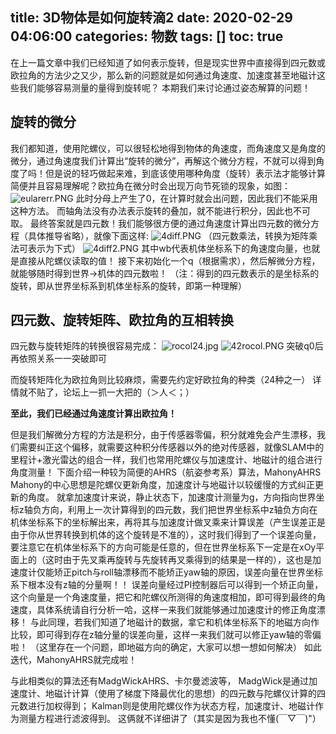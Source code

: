 title: 3D物体是如何旋转滴2
date: 2020-02-29 04:06:00
categories: 物数
tags: []
toc: true
---
在上一篇文章中我们已经知道了如何表示旋转，但是现实世界中直接得到四元数或欧拉角的方法少之又少，那么新的问题就是如何通过角速度、加速度甚至地磁计这些我们能够容易测量的量得到旋转呢？
本期我们来讨论通过姿态解算的问题！

## 旋转的微分 ##
我们都知道，使用陀螺仪，可以很轻松地得到物体的角速度，而角速度又是角度的微分，通过角速度我们计算出“旋转的微分”，再解这个微分方程，不就可以得到角度了吗！但是说的轻巧做起来难，到底该使用哪种角度（旋转）表示法才能够计算简便并且容易理解呢？欧拉角在微分时会出现万向节死锁的现象，如图：
![eularerr.PNG][1]
此时分母上产生了0，在计算时就会出问题，因此我们不能采用这种方法。
而轴角法没有办法表示旋转的叠加，就不能进行积分，因此也不可取。
最终答案就是四元数！我们能够很方便的通过角速度计算出四元数的微分方程（具体推导省略），就像下面这样:
![4diff.PNG][2]
（四元数乘法，转换为矩阵乘法可表示为下式）
![4diff2.PNG][3]
其中wb代表机体坐标系下的角速度向量，也就是直接从陀螺仪读取的值！
接下来初始化一个q（根据需求），然后解微分方程，就能够随时得到世界->机体的四元数啦！
（注：得到的四元数表示的是坐标系的旋转，即从世界坐标系到机体坐标系的旋转，即第一种理解）

## 四元数、旋转矩阵、欧拉角的互相转换 ##
四元数与旋转矩阵的转换很容易完成：
![rocol24.jpg][4]
![42rocol.PNG][5]
突破q0后再依照关系一一突破即可

而旋转矩阵化为欧拉角则比较麻烦，需要先约定好欧拉角的种类（24种之一）
详情就不贴了，论坛上一抓一大把的（＞人＜；）

**至此，我们已经通过角速度计算出欧拉角！**

但是我们解微分方程的方法是积分，由于传感器零偏，积分就难免会产生漂移，我们需要纠正这个偏移，就需要这种积分传感器以外的绝对传感器，就像SLAM中的里程计+激光雷达的组合一样，我们也常用陀螺仪与加速度计、地磁计的组合进行角度测量！
下面介绍一种较为简便的AHRS（航姿参考系）算法，MahonyAHRS
Mahony的中心思想是陀螺仪更新角度，加速度计与地磁计以较缓慢的方式纠正更新的角度。
就拿加速度计来说，静止状态下，加速度计测量为g，方向指向世界坐标z轴负方向，利用上一次计算得到的四元数，我们把世界坐标系中z轴负方向在机体坐标系下的坐标解出来，再将其与加速度计做叉乘来计算误差（产生误差正是由于你从世界转换到机体的这个旋转是不准的），这时我们得到了一个误差向量，要注意它在机体坐标系下的方向可能是任意的，但在世界坐标系下一定是在xOy平面上的（这时由于先叉乘再旋转与先旋转再叉乘得到的结果是一样的），这也是加速度计仅能矫正pitch与roll轴漂移而不能矫正yaw轴的原因，误差向量在世界坐标系下根本没有z轴的分量啊！！
误差向量经过PI控制器后可以得到一个矫正向量，这个向量是一个角速度量，把它和陀螺仪所测得的角速度相加，即可得到最终的角速度，具体系统请自行分析一哈，这样一来我们就能够通过加速度计的修正角度漂移！
与此同理，若我们知道了地磁计的数据，拿它和机体坐标系下的地磁方向作比较，即可得到存在z轴分量的误差向量，这样一来我们就可以修正yaw轴的零偏啦！
（这里存在一个问题，即地磁方向的确定，大家可以想一想如何解决）
如此迭代，MahonyAHRS就完成啦！

与此相类似的算法还有MadgWickAHRS、卡尔曼滤波等，
MadgWick是通过加速度计、地磁计计算（使用了梯度下降最优化的思想）的四元数与陀螺仪计算的四元数进行加权得到；
Kalman则是使用陀螺仪作为状态方程，加速度计、地磁计作为测量方程进行滤波得到。
这俩就不详细讲了（其实是因为我也不懂(￣▽￣)"）

  [1]: /old_images/2020/02/4039222537.png
  [2]: /old_images/2020/02/1475506760.png
  [3]: /old_images/2020/02/3523885477.png
  [4]: /old_images/2020/02/1605118435.jpg
  [5]: /old_images/2020/02/2575250596.png
  [6]: /old_images/2020/02/192949300.png
